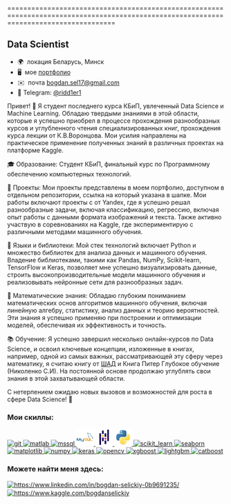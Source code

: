 
=======================================================================================================================================

Data Scientist
--------------


* 🌍  локация Беларусь, Минск
* 🖥️  мое [портфолио](http://github.com/BogdanSealickiy/portfolio)
* ✉️  почта [bogdan.sel17@gmail.com](mailto:bogdan.sel17@gmail.com)
* 📱 Telegram: [@ridd1er1](https://t.me/ridd1er1)

<p>


Привет! 👋 Я студент последнего курса КБиП, увлеченный Data Science и Machine Learning. Обладаю твердыми знаниями в этой области, которые я успешно приобрел в процессе прохождения разнообразных курсов и углубленного чтения специализированных книг, прохождения курса лекции от К.В.Воронцова. Мои усилия направлены на практическое применение полученных знаний в различных проектах на платформе Kaggle.

🎓 Образование: Студент КБиП, финальный курс по Программному обеспечению компьютерных технологий.

🚀 Проекты: Мои проекты представлены в моем портфолио, доступном в отдельном репозитории, ссылка на который указана в шапке. Мои работы включают проекты с от Yandex, где я успешно решал разнообразные задачи, включая классификацию, регрессию, включая опыт работы с данными формата изображений и текста. Также активно участвую в соревнованиях на Kaggle, где экспериментирую с различными методами машинного обучения.

🐍 Языки и библиотеки: Мой стек технологий включает Python и множество библиотек для анализа данных и машинного обучения. Владение библиотеками, такими как Pandas, NumPy, Scikit-learn, TensorFlow и Keras, позволяет мне успешно визуализировать данные, строить высокопроизводительные модели машинного обучения и реализовывать нейронные сети для разнообразных задач.

<p align="left"> 
  🧮 Математические знания: Обладаю глубоким пониманием математических основ алгоритмов машинного обучения, включая линейную алгебру, статистику, анализ данных и теорию вероятностей. Эти знания я успешно применяю при построении и оптимизации моделей, обеспечивая их эффективность и точность.
</p>

📚 Обучение: Я успешно завершил несколько онлайн-курсов по Data Science, и освоил ключевые концепции, изложенные в книгах, например, одной из самых важных, рассматривающей эту сферу через математику, я считаю книгу от [ШАД](https://academy.yandex.ru/handbook/ml) и Книга Питер Глубокое обучение (Николенко С.И). На постоянной основе продолжаю углублять свои знания в этой захватывающей области.

С нетерпением ожидаю новых вызовов и возможностей для роста в сфере Data Science! 🚀






<h3 align="left">Мои скиллы:</h3>
<p align="left"> 
  <a href="https://git-scm.com/" target="_blank" rel="noreferrer"> <img src="https://www.vectorlogo.zone/logos/git-scm/git-scm-icon.svg" alt="git" width="40" height="40"/> </a> 
  <a href="https://www.mathworks.com/" target="_blank" rel="noreferrer"> <img src="https://upload.wikimedia.org/wikipedia/commons/2/21/Matlab_Logo.png" alt="matlab" width="40" height="40"/> </a> 
  <a href="https://www.microsoft.com/en-us/sql-server" target="_blank" rel="noreferrer"> <img src="https://www.svgrepo.com/show/303229/microsoft-sql-server-logo.svg" alt="mssql" width="40" height="40"/> </a> 
  <a href="https://www.mysql.com/" target="_blank" rel="noreferrer"> <img src="https://raw.githubusercontent.com/devicons/devicon/master/icons/mysql/mysql-original-wordmark.svg" alt="mysql" width="40" height="40"/> </a> 
  <a href="https://pandas.pydata.org/" target="_blank" rel="noreferrer"> <img src="https://raw.githubusercontent.com/devicons/devicon/2ae2a900d2f041da66e950e4d48052658d850630/icons/pandas/pandas-original.svg" alt="pandas" width="40" height="40"/> </a> 
  <a href="https://www.python.org" target="_blank" rel="noreferrer"> <img src="https://raw.githubusercontent.com/devicons/devicon/master/icons/python/python-original.svg" alt="python" width="40" height="40"/> </a> 
  <a href="https://scikit-learn.org/" target="_blank" rel="noreferrer"> <img src="https://upload.wikimedia.org/wikipedia/commons/0/05/Scikit_learn_logo_small.svg" alt="scikit_learn" width="40" height="40"/> </a> 
  <a href="https://seaborn.pydata.org/" target="_blank" rel="noreferrer"> <img src="https://seaborn.pydata.org/_images/logo-mark-lightbg.svg" alt="seaborn" width="40" height="40"/> </a> 
  <a href="https://matplotlib.org/" target="_blank" rel="noreferrer"> <img src="https://upload.wikimedia.org/wikipedia/commons/8/84/Matplotlib_icon.svg" alt="matplotlib" width="40" height="40"/> </a> 
  <a href="https://numpy.org/" target="_blank" rel="noreferrer"> <img src="https://upload.wikimedia.org/wikipedia/commons/1/1a/NumPy_logo.svg" alt="numpy" width="40" height="40"/> </a>  
  <a href="https://keras.io/" target="_blank" rel="noreferrer"> <img src="https://keras.io/img/logo.png" alt="keras" width="40" height="40"/> </a> 
  <a href="https://opencv.org/" target="_blank" rel="noreferrer"> <img src="https://upload.wikimedia.org/wikipedia/commons/3/32/OpenCV_Logo_with_text_svg_version.svg" alt="opencv" width="40" height="40"/> </a> 
  <a href="https://xgboost.ai/" target="_blank" rel="noreferrer"> <img src="https://upload.wikimedia.org/wikipedia/commons/6/69/XGBoost_logo.png" alt="xgboost" width="40" height="40"/> </a> 
  <a href="https://lightgbm.readthedocs.io/" target="_blank" rel="noreferrer"> <img src="https://lightgbm.readthedocs.io/en/latest/_static/LightGBM_logo_black_text.svg" alt="lightgbm" width="40" height="40"/> </a> 
  <a href="https://catboost.ai/" target="_blank" rel="noreferrer"> <img src="https://catboost.ai/docs/logo/catboost-logo.png" alt="catboost" width="40" height="40"/> </a> 
</p>



<h3 align="left">Можете найти меня здесь:</h3>
<p align="left">
<a href="https://linkedin.com/in/bogdan-selickiy-0b9691235/" target="blank"><img align="center" src="https://raw.githubusercontent.com/rahuldkjain/github-profile-readme-generator/master/src/images/icons/Social/linked-in-alt.svg" alt="https://www.linkedin.com/in/bogdan-selickiy-0b9691235/" height="30" width="40" /></a>
<a href="https://kaggle.com/bogdanselickiy" target="blank"><img align="center" src="https://raw.githubusercontent.com/rahuldkjain/github-profile-readme-generator/master/src/images/icons/Social/kaggle.svg" alt="https://www.kaggle.com/bogdanselickiy" height="30" width="40" /></a>
</p>

